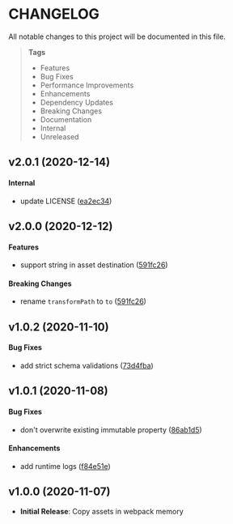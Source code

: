 # CHANGELOG

All notable changes to this project will be documented in this file.

> **Tags**
>
> - Features
> - Bug Fixes
> - Performance Improvements
> - Enhancements
> - Dependency Updates
> - Breaking Changes
> - Documentation
> - Internal
> - Unreleased

## v2.0.1 (2020-12-14)

#### Internal

- update LICENSE ([ea2ec34](https://github.com/sibiraj-s/copy-asset-in-memory-webpack-plugin/commit/ea2ec34))

## v2.0.0 (2020-12-12)

#### Features

- support string in asset destination ([591fc26](https://github.com/sibiraj-s/copy-asset-in-memory-webpack-plugin/commit/591fc26))

#### Breaking Changes

- rename `transformPath` to `to` ([591fc26](https://github.com/sibiraj-s/copy-asset-in-memory-webpack-plugin/commit/591fc26))

## v1.0.2 (2020-11-10)

#### Bug Fixes

- add strict schema validations ([73d4fba](https://github.com/sibiraj-s/copy-asset-in-memory-webpack-plugin/commit/73d4fba))

## v1.0.1 (2020-11-08)

#### Bug Fixes

- don't overwrite existing immutable property ([86ab1d5](https://github.com/sibiraj-s/copy-asset-in-memory-webpack-plugin/commit/86ab1d5))

#### Enhancements

- add runtime logs ([f84e51e](https://github.com/sibiraj-s/copy-asset-in-memory-webpack-plugin/commit/f84e51e))

## v1.0.0 (2020-11-07)

- **Initial Release**: Copy assets in webpack memory
